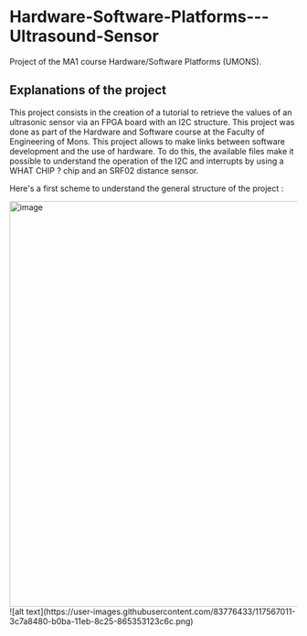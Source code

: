 # Hardware-Software-Platforms---Ultrasound-Sensor
Project of the MA1 course Hardware/Software Platforms (UMONS).

## Explanations of the project
This project consists in the creation of a tutorial to retrieve the values of an ultrasonic sensor via an FPGA board with an I2C structure. This project was done as part of the Hardware and Software course at the Faculty of Engineering of Mons. This project allows to make links between software development and the use of hardware. 
To do this, the available files make it possible to understand the operation of the I2C and interrupts by using a WHAT CHIP ? chip and an SRF02 distance sensor.</div>

Here's a first scheme to understand the general structure of the project :

<img width="710" alt="image" src="https://user-images.githubusercontent.com/83776433/117567011-3c7a8480-b0ba-11eb-8c25-865353123c6c.png">
![alt text](https://user-images.githubusercontent.com/83776433/117567011-3c7a8480-b0ba-11eb-8c25-865353123c6c.png)
